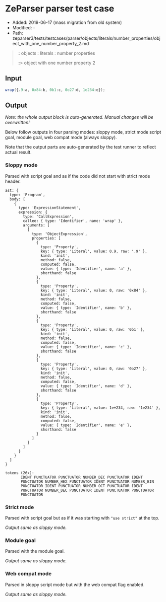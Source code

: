 # ZeParser parser test case

- Added: 2019-06-17 (mass migration from old system)
- Modified: -
- Path: zeparser3/tests/testcases/parser/objects/literals/number_properties/object_with_one_number_property_2.md

> :: objects : literals : number properties
>
> ::> object with one number property 2

## Input

`````js
wrap({.9:a, 0x84:b, 0b1:c, 0o27:d, 1e234:e});
`````

## Output

_Note: the whole output block is auto-generated. Manual changes will be overwritten!_

Below follow outputs in four parsing modes: sloppy mode, strict mode script goal, module goal, web compat mode (always sloppy).

Note that the output parts are auto-generated by the test runner to reflect actual result.

### Sloppy mode

Parsed with script goal and as if the code did not start with strict mode header.

`````
ast: {
  type: 'Program',
  body: [
    {
      type: 'ExpressionStatement',
      expression: {
        type: 'CallExpression',
        callee: { type: 'Identifier', name: 'wrap' },
        arguments: [
          {
            type: 'ObjectExpression',
            properties: [
              {
                type: 'Property',
                key: { type: 'Literal', value: 0.9, raw: '.9' },
                kind: 'init',
                method: false,
                computed: false,
                value: { type: 'Identifier', name: 'a' },
                shorthand: false
              },
              {
                type: 'Property',
                key: { type: 'Literal', value: 0, raw: '0x84' },
                kind: 'init',
                method: false,
                computed: false,
                value: { type: 'Identifier', name: 'b' },
                shorthand: false
              },
              {
                type: 'Property',
                key: { type: 'Literal', value: 0, raw: '0b1' },
                kind: 'init',
                method: false,
                computed: false,
                value: { type: 'Identifier', name: 'c' },
                shorthand: false
              },
              {
                type: 'Property',
                key: { type: 'Literal', value: 0, raw: '0o27' },
                kind: 'init',
                method: false,
                computed: false,
                value: { type: 'Identifier', name: 'd' },
                shorthand: false
              },
              {
                type: 'Property',
                key: { type: 'Literal', value: 1e+234, raw: '1e234' },
                kind: 'init',
                method: false,
                computed: false,
                value: { type: 'Identifier', name: 'e' },
                shorthand: false
              }
            ]
          }
        ]
      }
    }
  ]
}

tokens (26x):
       IDENT PUNCTUATOR PUNCTUATOR NUMBER_DEC PUNCTUATOR IDENT
       PUNCTUATOR NUMBER_HEX PUNCTUATOR IDENT PUNCTUATOR NUMBER_BIN
       PUNCTUATOR IDENT PUNCTUATOR NUMBER_OCT PUNCTUATOR IDENT
       PUNCTUATOR NUMBER_DEC PUNCTUATOR IDENT PUNCTUATOR PUNCTUATOR
       PUNCTUATOR
`````

### Strict mode

Parsed with script goal but as if it was starting with `"use strict"` at the top.

_Output same as sloppy mode._

### Module goal

Parsed with the module goal.

_Output same as sloppy mode._

### Web compat mode

Parsed in sloppy script mode but with the web compat flag enabled.

_Output same as sloppy mode._
